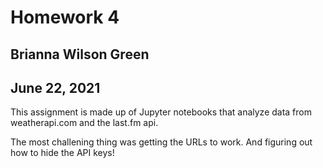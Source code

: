 # Homework 4
## Brianna Wilson Green
## June 22, 2021

This assignment is made up of Jupyter notebooks that analyze data from weatherapi.com and the last.fm api.

The most challening thing was getting the URLs to work. And figuring out how to hide the API keys!
